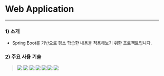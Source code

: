 # Web Application

---

### 1) 소개

- Spring Boot를 기반으로 평소 학습한 내용을 적용해보기 위한 프로젝트입니다.

### 2) 주요 사용 기술

> ![](https://img.shields.io/badge/Java-17-blue)
> ![](https://img.shields.io/badge/Spring%20boot-3.2.1-brightgreen)
> ![](https://img.shields.io/badge/Mybatis-3.5.14-23C8D2)
> ![](https://img.shields.io/badge/H2%20Databae-red)
> ![](https://img.shields.io/badge/thymeleaf-00A1E9)
> ![](https://img.shields.io/badge/Gradle-yellow)
> ![](https://img.shields.io/badge/CoreUI-blue)